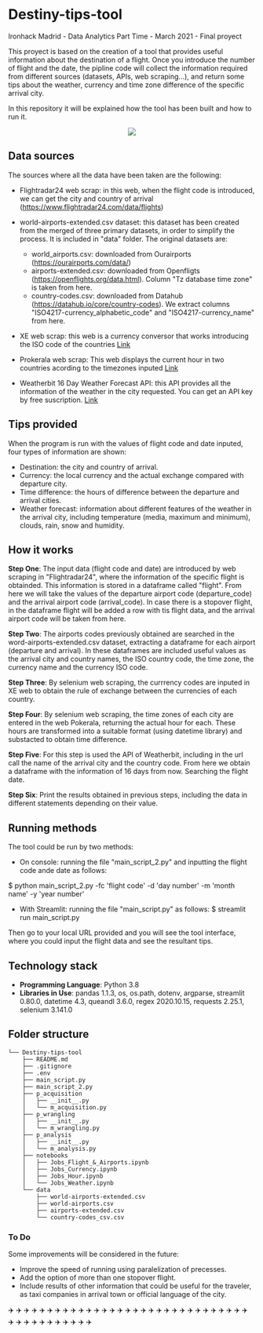 # **Destiny-tips-tool**
Ironhack Madrid - Data Analytics Part Time - March 2021 - Final proyect


This proyect is based on the creation of a tool that provides useful information about the destination of a flight. Once you introduce the number of flight and the date, the pipline code will collect the information required from different sources (datasets, APIs, web scraping...), and return some tips about the weather, currency and time zone difference of the specific arrival city. 

In this repository it will be explained how the tool has been built and how to run it.

<p align="center"><img src="https://s.abcnews.com/images/Lifestyle/GTY_airport_travel_jt_160612_16x9_992.jpg"></p>

## **Data sources** 

The sources where all the data have been taken are the following:

- Flightradar24 web scrap: in this web, when the flight code is introduced, we can get the city and country of arrival (https://www.flightradar24.com/data/flights)

- world-airports-extended.csv dataset: this dataset has been created from the merged of three primary datasets, in order to simplify the process. It is included in "data" folder. The original datasets are:
	- world_airports.csv: downloaded from Ourairports (https://ourairports.com/data/)
	- airports-extended.csv: downloaded from Openfligts (https://openflights.org/data.html). Column "Tz database time zone" is taken from here.
	- country-codes.csv: downloaded from Datahub (https://datahub.io/core/country-codes). We extract columns "ISO4217-currency_alphabetic_code" and "ISO4217-currency_name" from here.

- XE web scrap: this web is a currency conversor that works introducing the ISO code of the countries [Link](https://www.xe.com/es/currencyconverter/)

- Prokerala web scrap: This web displays the current hour in two countries acording to the timezones inputed [Link](https://www.prokerala.com/travel/timezones/time-converter.php)

- Weatherbit 16 Day Weather Forecast API: this API provides all the information of the weather in the city requested. You can get an API key by free suscription. [Link](https://www.weatherbit.io/api/weather-forecast-16-day)
	


## **Tips provided** 

When the program is run with the values of flight code and date inputed, four types of information are shown:
- Destination: the city and country of arrival.
- Currency: the local currency and the actual exchange compared with departure city.
- Time difference: the hours of difference between the departure and arrival cities.
- Weather forecast: information about different features of the weather in the arrival city, including temperature (media, maximum and minimum), clouds, rain, snow and humidity.



## **How it works** 

**Step One**: The input data (flight code and date) are introduced by web scraping in "Flightradar24", where the information of the specific flight is obtainded. This information is stored in a dataframe called "flight". From here we will take the values of the departure airport code (departure_code) and the arrival airport code (arrival_code). In case there is a stopover flight, in the dataframe flight will be added a row with tis flight data, and the arrival airport code will be taken from here.

**Step Two**: The airports codes previously obtained are searched in the word-airports-extended.csv dataset, extracting a dataframe for each airport (departure and arrival). In these dataframes are included useful values as the arrival city and country names, the ISO country code, the time zone, the currency name and the currency ISO code.

**Step Three**: By selenium web scraping, the currrency codes are inputed in XE web to obtain the rule of exchange between the currencies of each country.

**Step Four**: By selenium web scraping, the time zones of each city are entered in the web Pokerala, returning the actual hour for each. These hours are transformed into a suitable format (using datetime library) and substacted to obtain time difference.

**Step Five**: For this step is used the API of Weatherbit, including in the url call the name of the arrival city and the country code. From here we obtain a dataframe with the information of 16 days from now. Searching the flight date.

**Step Six**: Print the results obtained in previous steps, including the data in different statements depending on their value.



## **Running methods**

The tool could be run by two methods:
- On console: running the file "main_script_2.py" and inputting the flight code ande date as follows:

 $ python main_script_2.py -fc 'flight code' -d 'day number' -m 'month name' -y 'year number'
- With Streamlit: running the file "main_script.py" as follows:
$ streamlit run main_script.py

Then go to your local URL provided and you will see the tool interface, where you could input the flight data and see the resultant tips.



## **Technology stack**

- **Programming Language**: Python 3.8
- **Libraries in Use**: pandas 1.1.3, os, os.path, dotenv, argparse, streamlit 0.80.0, datetime 4.3, queandl 3.6.0, regex 2020.10.15, requests 2.25.1, selenium 3.141.0



## **Folder structure**
```
└── Destiny-tips-tool
    ├── README.md
    ├── .gitignore
    ├── .env
    ├── main_script.py
    ├── main_script_2.py
    ├── p_acquisition
    │   ├── __init__.py
    │   └── m_acquisition.py
    ├── p_wrangling
    │   ├── __init__.py
    │   └── m_wrangling.py
    ├── p_analysis
    │   ├── __init__.py
    │   └── m_analysis.py
    ├── notebooks
    │   ├── Jobs_Flight_&_Airports.ipynb
    │   ├── Jobs_Currency.ipynb
    │   ├── Jobs_Hour.ipynb
    │   └── Jobs_Weather.ipynb
    └── data
        ├── world-airports-extended.csv
        ├── world-airports.csv
        ├── airports-extended.csv
        └── country-codes_csv.csv
``` 

### **To Do**

Some improvements will be considered in the future:

- Improve the speed of running using paralelization of precesses.
- Add the option of more than one stopover flight.
- Include results of other information that could be useful for the traveler, as taxi companies in arrival town or official language of the city.

:airplane: :airplane: :airplane: :airplane: :airplane: :airplane: :airplane: :airplane: :airplane: :airplane: :airplane: :airplane: :airplane: :airplane: :airplane: :airplane: :airplane: :airplane: :airplane: :airplane: :airplane: :airplane: :airplane: :airplane: :airplane: :airplane: :airplane: :airplane: :airplane: :airplane: :airplane: :airplane: :airplane: :airplane: :airplane: :airplane: :airplane: :airplane: :airplane: :airplane: :airplane: :airplane: 


